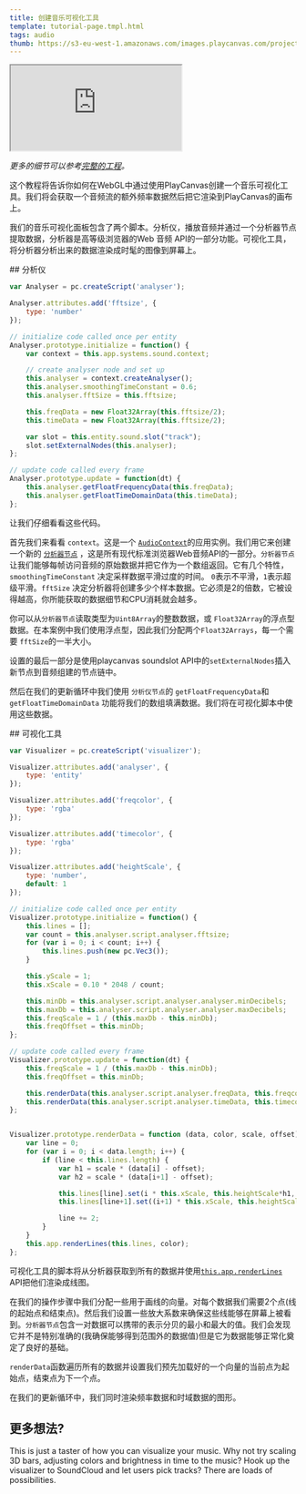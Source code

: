 ```yaml
---
title: 创建音乐可视化工具
template: tutorial-page.tmpl.html
tags: audio
thumb: https://s3-eu-west-1.amazonaws.com/images.playcanvas.com/projects/12/405891/L2JCV3-image-75.jpg
---
```


<iframe src="https://playcanv.as/p/BqhCi6oy/"></iframe>

*更多的细节可以参考[完整的工程][1]。*

这个教程将告诉你如何在WebGL中通过使用PlayCanvas创建一个音乐可视化工具。我们将会获取一个音频流的额外频率数据然后把它渲染到PlayCanvas的画布上。

我们的音乐可视化面板包含了两个脚本。分析仪，播放音频并通过一个分析器节点提取数据，分析器是高等级浏览器的Web 音频 API的一部分功能。可视化工具，将分析器分析出来的数据渲染成时髦的图像到屏幕上。

## 分析仪

```javascript
var Analyser = pc.createScript('analyser');

Analyser.attributes.add('fftsize', {
    type: 'number'
});

// initialize code called once per entity
Analyser.prototype.initialize = function() {
    var context = this.app.systems.sound.context;

    // create analyser node and set up
    this.analyser = context.createAnalyser();
    this.analyser.smoothingTimeConstant = 0.6;
    this.analyser.fftSize = this.fftsize;

    this.freqData = new Float32Array(this.fftsize/2);
    this.timeData = new Float32Array(this.fftsize/2);

    var slot = this.entity.sound.slot("track");
    slot.setExternalNodes(this.analyser);
};

// update code called every frame
Analyser.prototype.update = function(dt) {
    this.analyser.getFloatFrequencyData(this.freqData);
    this.analyser.getFloatTimeDomainData(this.timeData);
};
```

让我们仔细看看这些代码。

首先我们来看看 `context`。这是一个 [`AudioContext`][2]的应用实例。我们用它来创建一个新的 [`分析器节点`][3] ，这是所有现代标准浏览器Web音频API的一部分。`分析器节点`让我们能够每帧访问音频的原始数据并把它作为一个数组返回。它有几个特性， `smoothingTimeConstant` 决定采样数据平滑过度的时间。 `0`表示不平滑，`1`表示超级平滑。`fftSize` 决定分析器将创建多少个样本数据。它必须是2的倍数，它被设得越高，你所能获取的数据细节和CPU消耗就会越多。

你可以从`分析器节点`读取类型为`Uint8Array`的整数数据，或 `Float32Array`的浮点型数据。在本案例中我们使用浮点型，因此我们分配两个`Float32Arrays`，每一个需要 `fftSize`的一半大小。

设置的最后一部分是使用playcanvas soundslot API中的`setExternalNodes`插入新节点到音频组建的节点链中。

然后在我们的更新循环中我们使用 `分析仪节点`的 `getFloatFrequencyData`和 `getFloatTimeDomainData` 功能将我们的数组填满数据。我们将在可视化脚本中使用这些数据。

## 可视化工具

```javascript
var Visualizer = pc.createScript('visualizer');

Visualizer.attributes.add('analyser', {
    type: 'entity'
});

Visualizer.attributes.add('freqcolor', {
    type: 'rgba'
});

Visualizer.attributes.add('timecolor', {
    type: 'rgba'
});

Visualizer.attributes.add('heightScale', {
    type: 'number',
    default: 1
});

// initialize code called once per entity
Visualizer.prototype.initialize = function() {
    this.lines = [];
    var count = this.analyser.script.analyser.fftsize;
    for (var i = 0; i < count; i++) {
        this.lines.push(new pc.Vec3());
    }

    this.yScale = 1;
    this.xScale = 0.10 * 2048 / count;

    this.minDb = this.analyser.script.analyser.analyser.minDecibels;
    this.maxDb = this.analyser.script.analyser.analyser.maxDecibels;
    this.freqScale = 1 / (this.maxDb - this.minDb);
    this.freqOffset = this.minDb;
};

// update code called every frame
Visualizer.prototype.update = function(dt) {
    this.freqScale = 1 / (this.maxDb - this.minDb);
    this.freqOffset = this.minDb;

    this.renderData(this.analyser.script.analyser.freqData, this.freqcolor, this.freqScale, this.freqOffset);
    this.renderData(this.analyser.script.analyser.timeData, this.timecolor, 0.5, 0);
};


Visualizer.prototype.renderData = function (data, color, scale, offset) {
    var line = 0;
    for (var i = 0; i < data.length; i++) {
        if (line < this.lines.length) {
            var h1 = scale * (data[i] - offset);
            var h2 = scale * (data[i+1] - offset);

            this.lines[line].set(i * this.xScale, this.heightScale*h1, 0);
            this.lines[line+1].set((i+1) * this.xScale, this.heightScale*h2, 0);

            line += 2;
        }
    }
    this.app.renderLines(this.lines, color);
};
```

可视化工具的脚本将从分析器获取到所有的数据并使用[`this.app.renderLines`][4] API把他们渲染成线图。

在我们的操作步骤中我们分配一些用于画线的向量。对每个数据我们需要2个点(线的起始点和结束点)。然后我们设置一些放大系数来确保这些线能够在屏幕上被看到。`分析器节点`包含一对数据可以携带的表示分贝的最小和最大的值。我们会发现它并不是特别准确的(我确保能够得到范围外的数据值)但是它为数据能够正常化奠定了良好的基础。

`renderData`函数遍历所有的数据并设置我们预先加载好的一个向量的当前点为起始点，结束点为下一个点。

在我们的更新循环中，我们同时渲染频率数据和时域数据的图形。

## 更多想法?

This is just a taster of how you can visualize your music. Why not try scaling 3D bars, adjusting colors and brightness in time to the music? Hook up the visualizer to SoundCloud and let users pick tracks? There are loads of possibilities.

[1]: https://playcanvas.com/project/405891
[2]: https://developer.mozilla.org/en/docs/Web/API/AudioContext
[3]: https://developer.mozilla.org/en-US/docs/Web/API/AnalyserNode
[4]: http://developer.playcanvas.com/en/api/pc.Application.html#renderLines

